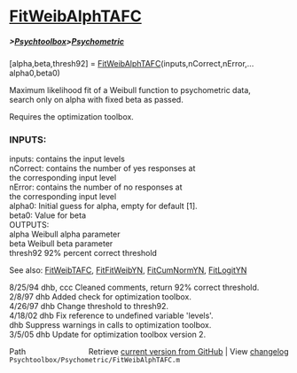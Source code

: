 # [FitWeibAlphTAFC](FitWeibAlphTAFC)
##### >[Psychtoolbox](Psychtoolbox)>[Psychometric](Psychometric)

 [alpha,beta,thresh92] = [FitWeibAlphTAFC](FitWeibAlphTAFC)(inputs,nCorrect,nError,...  
      alpha0,beta0)  
  
 Maximum likelihood fit of a Weibull function to psychometric data,  
 search only on alpha with fixed beta as passed.  
  
 Requires the optimization toolbox.  
  
###  INPUTS:  
   inputs:   contains the input levels  
   nCorrect: contains the number of yes responses at   
             the corresponding input level  
   nError:   contains the number of no responses at   
             the corresponding input level  
    alpha0:     Initial guess for alpha, empty for default [1].  
    beta0:      Value for beta  
 OUTPUTS:  
   alpha                Weibull alpha parameter  
   beta             Weibull beta parameter  
   thresh92     92% percent correct threshold  
  
 See also: [FitWeibTAFC](FitWeibTAFC), [FitFitWeibYN](FitFitWeibYN), [FitCumNormYN](FitCumNormYN), [FitLogitYN](FitLogitYN)  
  
 8/25/94    dhb, ccc    Cleaned comments, return 92% correct threshold.  
 2/8/97    dhb         Added check for optimization toolbox.  
 4/26/97   dhb         Change threshold to thresh92.  
 4/18/02   dhb         Fix reference to undefined variable 'levels'.  
           dhb         Suppress warnings in calls to optimization toolbox.  
 3/5/05 dhb         Update for optimization toolbox version 2.  




<div class="code_header" style="text-align:right;">
  <span style="float:left;">Path&nbsp;&nbsp;</span> <span class="counter">Retrieve <a href=
  "https://raw.github.com/Psychtoolbox-3/Psychtoolbox-3/beta/Psychtoolbox/Psychometric/FitWeibAlphTAFC.m">current version from GitHub</a> | View <a href=
  "https://github.com/Psychtoolbox-3/Psychtoolbox-3/commits/beta/Psychtoolbox/Psychometric/FitWeibAlphTAFC.m">changelog</a></span>
</div>
<div class="code">
  <code>Psychtoolbox/Psychometric/FitWeibAlphTAFC.m</code>
</div>

